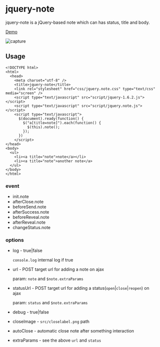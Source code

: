 jquery-note
===========

jquery-note is a jQuery-based note which can has status, title and
body.

[Demo](http://aanoaa.github.com/jquery-note)

![capture](https://lh5.googleusercontent.com/-0TusrT1pxqA/Txk9pS0yFcI/AAAAAAAAABQ/AuhNXWl4ZrA/jquey.note.png)


Usage
-----

    <!DOCTYPE html>
    <html>
      <head>
        <meta charset="utf-8" />
        <title>jquery-note</title>
        <link rel="stylesheet" href="css/jquery.note.css" type="text/css" media="screen" />
        <script type="text/javascript" src="script/jquery-1.6.2.js"></script>
        <script type="text/javascript" src="script/jquery.note.js"></script>
        <script type="text/javascript">
          $(document).ready(function() {
            $("a[title=note]").each(function() {
              $(this).note();
            });
          })
        </script>
    </head>
    <body>
      <ul>
        <li><a title="note">note</a></li>
        <li><a title="note">another note</a>
      </ul>
    </body>
    </html>

### event

- init.note
- afterClose.note
- beforeSend.note
- afterSuccess.note
- beforeReveal.note
- afterReveal.note
- changeStatus.note

### options

- log - true|false

    `console.log` internal log if true

- url - POST target url for adding a note on ajax

    param: `note` and `$note.extraParams`

- statusUrl - POST target url for adding a status(`open`|`close`|`reopen`)
    on ajax

    param: `status` and `$note.extraParams`

- debug - true|false 
- closeImage - `src/closelabel.png` path
- autoClose - automatic close note after something interaction
- extraParams - see the above `url` and `status`
